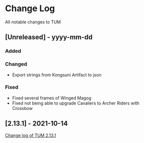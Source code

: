 
# Change Log
All notable changes to TUM

## [Unreleased] - yyyy-mm-dd

### Added

### Changed
- Export strings from Kongsuni Artifact to json

### Fixed
- Fixed several frames of Winged Magog
- Fixed not being able to upgrade Cavaliers to Archer Riders with Crossbow 

## [2.13.1] - 2021-10-14
[Change log of TUM 2.13.1](http://heroescommunity.com/viewthread.php3?TID=46241&PID=1553538#focus)
